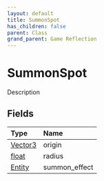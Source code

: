 ```yaml
---
layout: default
title: SummonSpot
has_children: false
parent: Class
grand_parent: Game Reflection
---
```

# SummonSpot
Description 

## Fields

| Type | Name |
|:----------|:--------------|
| [Vector3](/riftbreaker-wiki/docs/game-reflection/classes/vector3/) | origin |
| [float](/riftbreaker-wiki/docs/game-reflection/components/float/) | radius |
| [Entity](/riftbreaker-wiki/docs/game-reflection/classes/entity/) | summon_effect |

